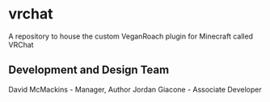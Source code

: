 vrchat
======

A repository to house the custom VeganRoach plugin for Minecraft called VRChat

Development and Design Team
---------------------------
David McMackins - Manager, Author
Jordan Giacone - Associate Developer

